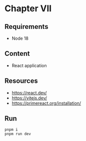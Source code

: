 # Chapter VII

## Requirements
- Node 18

## Content
- React application
## Resources
- https://react.dev/
- https://vitejs.dev/
- https://primereact.org/installation/

## Run
```
pnpm i
pnpm run dev
```

